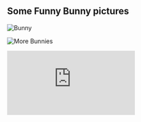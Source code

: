 ## Some Funny Bunny pictures

![Bunny](https://www.google.com/url?sa=i&url=https%3A%2F%2Fwww.pinterest.com%2Fpin%2F92112754848337138%2F&psig=AOvVaw08oms_KiwAnFPz4LhsGgh9&ust=1647720375764000&source=images&cd=vfe&ved=0CAsQjRxqFwoTCNjo0vK60PYCFQAAAAAdAAAAABAD)


![More Bunnies](https://www.google.com/url?sa=i&url=https%3A%2F%2Fwww.pinterest.com%2Frabbitgirl96%2Ffunny-bunnies%2F&psig=AOvVaw08oms_KiwAnFPz4LhsGgh9&ust=1647720375764000&source=images&cd=vfe&ved=0CAsQjRxqFwoTCNjo0vK60PYCFQAAAAAdAAAAABAJ)


![Link to next page](https://github.com/lgwggh/All-About-Me/blob/main/page4.md)

